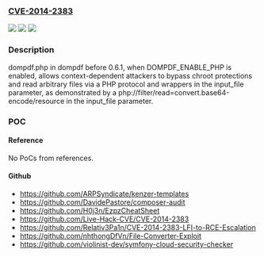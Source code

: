 ### [CVE-2014-2383](https://cve.mitre.org/cgi-bin/cvename.cgi?name=CVE-2014-2383)
![](https://img.shields.io/static/v1?label=Product&message=n%2Fa&color=blue)
![](https://img.shields.io/static/v1?label=Version&message=n%2Fa&color=blue)
![](https://img.shields.io/static/v1?label=Vulnerability&message=n%2Fa&color=brighgreen)

### Description

dompdf.php in dompdf before 0.6.1, when DOMPDF_ENABLE_PHP is enabled, allows context-dependent attackers to bypass chroot protections and read arbitrary files via a PHP protocol and wrappers in the input_file parameter, as demonstrated by a php://filter/read=convert.base64-encode/resource in the input_file parameter.

### POC

#### Reference
No PoCs from references.

#### Github
- https://github.com/ARPSyndicate/kenzer-templates
- https://github.com/DavidePastore/composer-audit
- https://github.com/H0j3n/EzpzCheatSheet
- https://github.com/Live-Hack-CVE/CVE-2014-2383
- https://github.com/Relativ3Pa1n/CVE-2014-2383-LFI-to-RCE-Escalation
- https://github.com/nhthongDfVn/File-Converter-Exploit
- https://github.com/violinist-dev/symfony-cloud-security-checker

